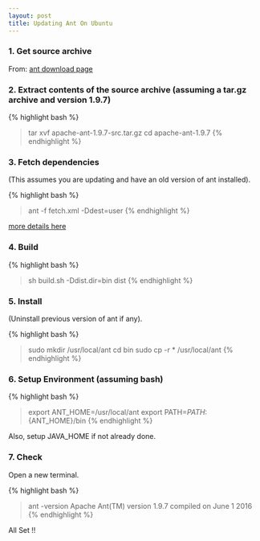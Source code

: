 ```yaml
---
layout: post
title: Updating Ant On Ubuntu
---
```



### 1. Get source archive

 From: [ant download page](http://ant.apache.org/srcdownload.cgi)
 

### 2. Extract contents of the source archive (assuming a tar.gz archive and version 1.9.7)

 {% highlight bash %}
 > tar xvf apache-ant-1.9.7-src.tar.gz
 > cd apache-ant-1.9.7
 {% endhighlight %}


### 3. Fetch dependencies

 (This assumes you are updating and have an old version of ant installed).

 {% highlight bash %}
 > ant -f fetch.xml -Ddest=user
 {% endhighlight %}

 [more details here]( http://ant.apache.org/manual/install.html#optionalTasks)


### 4. Build

 {% highlight bash %}
 > sh build.sh -Ddist.dir=bin dist
 {% endhighlight %}


### 5. Install

 (Uninstall previous version of ant if any).

 {% highlight bash %}
 > sudo mkdir /usr/local/ant
 > cd bin
 > sudo cp -r * /usr/local/ant
 {% endhighlight %}
 

### 6. Setup Environment (assuming bash)

 {% highlight bash %}
 > export ANT_HOME=/usr/local/ant
 > export PATH=${PATH}:${ANT_HOME}/bin
 {% endhighlight %}

 Also, setup JAVA_HOME if not already done.

### 7. Check
 
 Open a new terminal.

 {% highlight bash %}
 > ant -version
 > Apache Ant(TM) version 1.9.7 compiled on June 1 2016
 {% endhighlight %}

All Set !!

